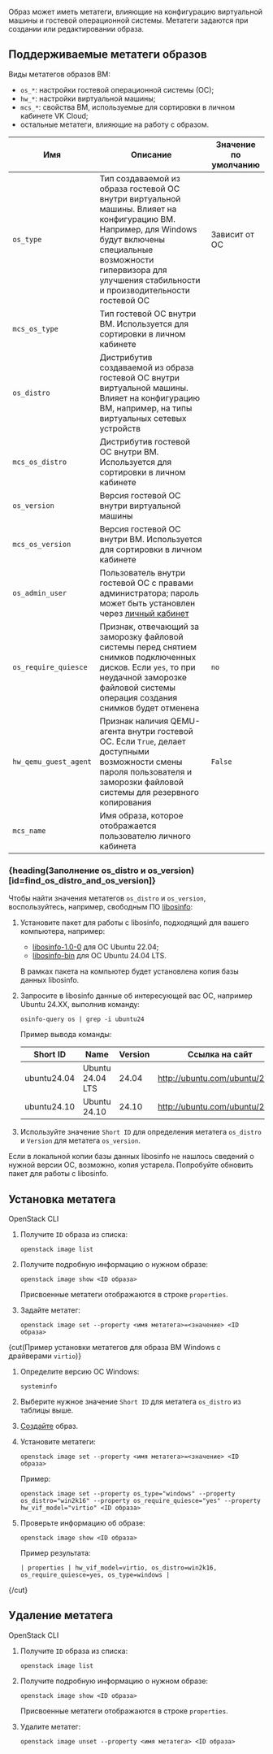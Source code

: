 Образ может иметь метатеги, влияющие на конфигурацию виртуальной машины и гостевой операционной системы. Метатеги задаются при создании или редактировании образа.

## Поддерживаемые метатеги образов

Виды метатегов образов ВМ:

- `os_*`: настройки гостевой операционной системы (ОС);
- `hw_*`: настройки виртуальной машины;
- `mcs_*`: свойства ВМ, используемые для сортировки в личном кабинете VK Cloud;
- остальные метатеги, влияющие на работу с образом.

| Имя | Описание | Значение по умолчанию |
| --- | -------- | --- |
| `os_type` | Тип создаваемой из образа гостевой ОС внутри виртуальной машины. Влияет на конфигурацию ВМ. Например, для Windows будут включены специальные возможности гипервизора для улучшения стабильности и производительности гостевой ОС | Зависит от ОС |
| `mcs_os_type` | Тип гостевой ОС внутри ВМ. Используется для сортировки в личном кабинете | |
| `os_distro` | Дистрибутив создаваемой из образа гостевой ОС внутри виртуальной машины. Влияет на конфигурацию ВМ, например, на типы виртуальных сетевых устройств | |
| `mcs_os_distro` | Дистрибутив гостевой ОС внутри ВМ. Используется для сортировки в личном кабинете | |
| `os_version` | Версия гостевой ОС внутри виртуальной машины | |
| `mcs_os_version` | Версия гостевой ОС внутри ВМ. Используется для сортировки в личном кабинете | |
| `os_admin_user` | Пользователь внутри гостевой ОС с правами администратора; пароль может быть установлен через [личный кабинет](../../vm/vm-manage#password) | |
| `os_require_quiesce` | Признак, отвечающий за заморозку файловой системы перед снятием снимков подключенных дисков. Если `yes`, то при неудачной заморозке файловой системы операция создания снимков будет отменена | `no` |
| `hw_qemu_guest_agent` | Признак наличия QEMU-агента внутри гостевой ОС. Если `True`, делает доступными возможности смены пароля пользователя и заморозки файловой системы для резервного копирования | `False` |
| `mcs_name` | Имя образа, которое отображается пользователю личного кабинета | |

### {heading(Заполнение os_distro и os_version)[id=find_os_distro_and_os_version]}

Чтобы найти значения метатегов `os_distro` и `os_version`, воспользуйтесь, например, свободным ПО [libosinfo](https://libosinfo.org):

   1. Установите пакет для работы с libosinfo, подходящий для вашего компьютера, например:

      - [libosinfo-1.0-0](https://installati.one/install-libosinfo-1.0-0-ubuntu-22-04/) для ОС Ubuntu 22.04;
      - [libosinfo-bin](https://linux-packages.com/ubuntu-24-04/package/libosinfo-bin) для ОС Ubuntu 24.04 LTS.

      В рамках пакета на компьютер будет установлена копия базы данных libosinfo.

   1. Запросите в libosinfo данные об интересующей вас ОС, например Ubuntu 24.XX, выполнив команду:

      ```console
      osinfo-query os | grep -i ubuntu24
      ```

      Пример вывода команды:

      | Short ID | Name | Version | Ссылка на сайт |
      |-|-|-|-|
      | ubuntu24.04 | Ubuntu 24.04 LTS | 24.04 | http://ubuntu.com/ubuntu/24.04 |
      | ubuntu24.10 | Ubuntu 24.10 | 24.10 | http://ubuntu.com/ubuntu/24.10 |

   1. Используйте значение `Short ID` для определения метатега `os_distro` и `Version` для метатега `os_version`.

<info>

Если в локальной копии базы данных libosinfo не нашлось сведений о нужной версии ОС, возможно, копия устарела. Попробуйте обновить пакет для работы с libosinfo.

</info>

## Установка метатега

<tabs>
<tablist>
<tab>OpenStack CLI</tab>
</tablist>
<tabpanel>

1. Получите `ID` образа из списка:

   ```console
   openstack image list
   ```

1. Получите подробную информацию о нужном образе:

   ```console
   openstack image show <ID образа>
   ```

   Присвоенные метатеги отображаются в строке `properties`.

2. Задайте метатег:

   ```console
   openstack image set --property <имя метатега>=<значение> <ID образа>
   ```

</tabpanel>
</tabs>

{cut(Пример установки метатегов для образа ВМ Windows с драйверами `virtio`)}

  1. Определите версию ОС Windows:
  
     ```shell
     systeminfo
     ```
  
  2. Выберите нужное значение `Short ID` для метатега `os_distro` из таблицы выше.
  3. [Создайте](../images-manage) образ.
  4. Установите метатеги:
  
     ```shell
     openstack image set --property <имя метатега>=<значение> <ID образа>
     ```
  
     Пример:
  
     ```shell
     openstack image set --property os_type="windows" --property os_distro="win2k16" --property os_require_quiesce="yes" --property hw_vif_model="virtio" <ID образа>
     ```
  
  5. Проверьте информацию об образе:
  
     ```console
     openstack image show <ID образа>
     ```
  
     Пример результата:
  
     ```shell
     | properties | hw_vif_model=virtio, os_distro=win2k16, os_require_quiesce=yes, os_type=windows |
     ```

{/cut}

## Удаление метатега

<tabs>
<tablist>
<tab>OpenStack CLI</tab>
</tablist>
<tabpanel>

1. Получите `ID` образа из списка:

   ```console
   openstack image list
   ```

1. Получите подробную информацию о нужном образе:

   ```console
   openstack image show <ID образа>
   ```

   Присвоенные метатеги отображаются в строке `properties`.

2. Удалите метатег:

   ```console
   openstack image unset --property <имя метатега> <ID образа>
   ```

</tabpanel>
</tabs>
